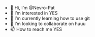 - 👋 Hi, I’m @Nevro-Pat
- 👀 I’m interested in YES
- 🌱 I’m currently learning how to use git
- 💞️ I’m looking to collaborate on huuu
- 📫 How to reach me YES

<!---
Nevro-Pat/Nevro-Pat is a ✨ special ✨ repository because its `README.md` (this file) appears on your GitHub profile.
You can click the Preview link to take a look at your changes.
--->
